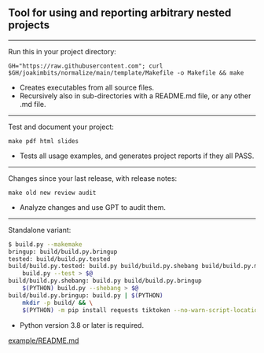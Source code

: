 ## Tool for using and reporting arbitrary nested projects 

---

Run this in your project directory:

```
GH="https://raw.githubusercontent.com"; curl $GH/joakimbits/normalize/main/template/Makefile -o Makefile && make
```

- Creates executables from all source files.
- Recursively also in sub-directories with a README.md file, or any other .md file.

---

Test and document your project:

```
make pdf html slides
```

- Tests all usage examples, and generates project reports if they all PASS.

---

Changes since your last release, with release notes:

```
make old new review audit
```

- Analyze changes and use GPT to audit them.

---

Standalone variant:

```sh
$ build.py --makemake
bringup: build/build.py.bringup
tested: build/build.py.tested
build/build.py.tested: build.py build/build.py.shebang build/build.py.mk
	build.py --test > $@
build/build.py.shebang: build.py build/build.py.bringup
	$(PYTHON) build.py --shebang > $@
build/build.py.bringup: build.py | $(PYTHON)
	mkdir -p build/ && \
	$(PYTHON) -m pip install requests tiktoken --no-warn-script-location > $@

```

- Python version 3.8 or later is required.

[example/README.md](example/README.md)